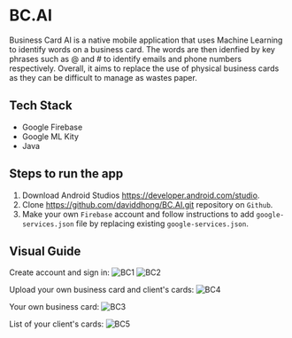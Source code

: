 # BC.AI

Business Card AI is a native mobile application that uses Machine Learning to identify words on a business card. 
The words are then idenfied by key phrases such as @ and # to identify emails and phone numbers respectively. Overall, it 
aims to replace the use of physical business cards as they can be difficult to manage as wastes paper. 

## Tech Stack

* Google Firebase
* Google ML Kity
* Java

## Steps to run the app
1. Download Android Studios https://developer.android.com/studio.
2. Clone https://github.com/daviddhong/BC.AI.git repository on ```Github```. 
3. Make your own ```Firebase``` account and follow instructions to add ```google-services.json``` file by replacing existing ```google-services.json```. 

## Visual Guide
Create account and sign in:
![BC1](https://imgur.com/c6qF6nN)
![BC2](https://imgur.com/U5b2hG1)

Upload your own business card and client's cards:
![BC4](https://imgur.com/hVI9Rid)

Your own business card:
![BC3](https://imgur.com/IJV0BX4)

List of your client's cards:
![BC5](https://imgur.com/xHippPL)

